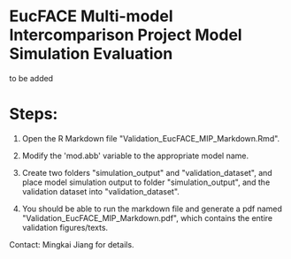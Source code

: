 # EucFACE Multi-model Intercomparison Project Model Simulation Evaluation

to be added


# Steps:

1. Open the R Markdown file "Validation_EucFACE_MIP_Markdown.Rmd".

2. Modify the 'mod.abb' variable to the appropriate model name.

3. Create two folders "simulation_output" and "validation_dataset", and place model simulation output to folder "simulation_output", and the validation dataset into "validation_dataset".

4. You should be able to run the markdown file and generate a pdf named "Validation_EucFACE_MIP_Markdown.pdf", which contains the entire validation figures/texts.

Contact: Mingkai Jiang for details. 